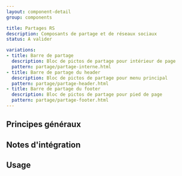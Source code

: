 ```yaml
---
layout: component-detail
group: components

title: Partages RS
description: Composants de partage et de réseaux sociaux
status: A valider

variations:
- title: Barre de partage
  description: Bloc de pictos de partage pour intérieur de page
  pattern: partage/partage-interne.html
- title: Barre de partage du header
  description: Bloc de pictos de partage pour menu principal
  pattern: partage/partage-header.html
- title: Barre de partage du footer
  description: Bloc de pictos de partage pour pied de page
  pattern: partage/partage-footer.html
---
```



## Principes généraux


## Notes d'intégration


## Usage
